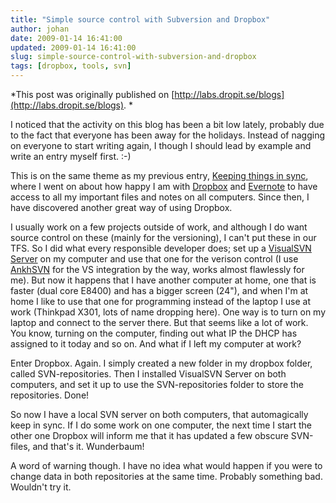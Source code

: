 ```yaml
---
title: "Simple source control with Subversion and Dropbox"
author: johan
date: 2009-01-14 16:41:00
updated: 2009-01-14 16:41:00
slug: simple-source-control-with-subversion-and-dropbox
tags: [dropbox, tools, svn]
---
```


*This post was originally published on [http://labs.dropit.se/blogs](http://labs.dropit.se/blogs). *

I noticed that the activity on this blog has been a bit low lately, probably due to the fact that everyone has been away for the holidays. Instead of nagging on everyone to start writing again, I though I should lead by example and write an entry myself first. :-)

This is on the same theme as my previous entry, [Keeping things in sync](http://labs.dropit.se/blogs/post/2008/11/26/Keeping-things-in-sync.aspx), where I went on about how happy I am with [Dropbox](http://labs.dropit.se/blogs/admin/Pages/www.getdropbox.com) and [Evernote](http://labs.dropit.se/blogs/admin/Pages/www.evernote.com) to have access to all my important files and notes on all computers. Since then, I have discovered another great way of using Dropbox.

I usually work on a few projects outside of work, and although I do want source control on these (mainly for the versioning), I can't put these in our TFS. So I did what every responsible developer does; set up a [VisualSVN Server](http://www.visualsvn.com/server/) on my computer and use that one for the verison control (I use [AnkhSVN](http://ankhsvn.open.collab.net/) for the VS integration by the way, works almost flawlessly for me). But now it happens that I have another computer at home, one that is faster (dual core E8400) and has a bigger screen (24"), and when I'm at home I like to use that one for programming instead of the laptop I use at work (Thinkpad X301, lots of name dropping here). One way is to turn on my laptop and connect to the server there. But that seems like a lot of work. You know, turning on the computer, finding out what IP the DHCP has assigned to it today and so on. And what if I left my computer at work?

Enter Dropbox. Again. I simply created a new folder in my dropbox folder, called SVN-repositories. Then I installed VisualSVN Server on both computers, and set it up to use the SVN-repositories folder to store the repositories. Done!

So now I have a local SVN server on both computers, that automagically keep in sync. If I do some work on one computer, the next time I start the other one Dropbox will inform me that it has updated a few obscure SVN-files, and that's it. Wunderbaum!

A word of warning though. I have no idea what would happen if you were to change data in both repositories at the same time. Probably something bad. Wouldn't try it.